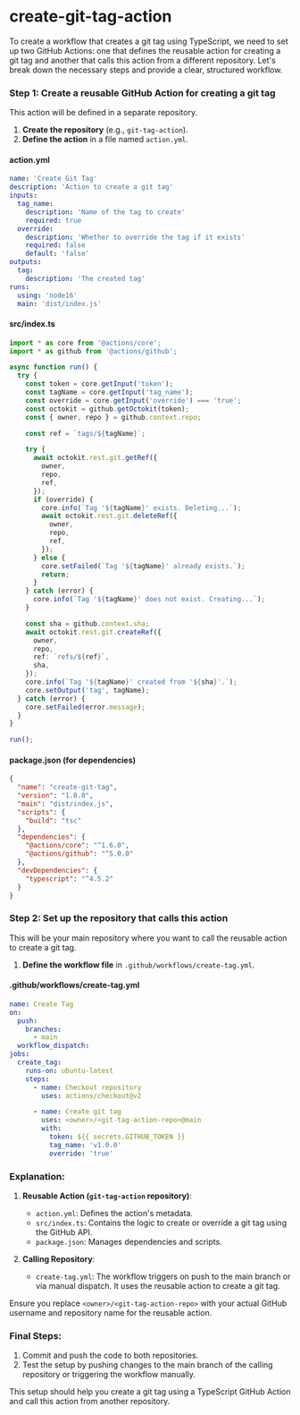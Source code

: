 # create-git-tag-action

To create a workflow that creates a git tag using TypeScript, we need to set up two GitHub Actions: one that defines the reusable action for creating a git tag and another that calls this action from a different repository. Let's break down the necessary steps and provide a clear, structured workflow.

### Step 1: Create a reusable GitHub Action for creating a git tag
This action will be defined in a separate repository. 

1. **Create the repository** (e.g., `git-tag-action`).
2. **Define the action** in a file named `action.yml`.

#### action.yml
```yaml
name: 'Create Git Tag'
description: 'Action to create a git tag'
inputs:
  tag_name:
    description: 'Name of the tag to create'
    required: true
  override:
    description: 'Whether to override the tag if it exists'
    required: false
    default: 'false'
outputs:
  tag:
    description: 'The created tag'
runs:
  using: 'node16'
  main: 'dist/index.js'
```

#### src/index.ts
```typescript
import * as core from '@actions/core';
import * as github from '@actions/github';

async function run() {
  try {
    const token = core.getInput('token');
    const tagName = core.getInput('tag_name');
    const override = core.getInput('override') === 'true';
    const octokit = github.getOctokit(token);
    const { owner, repo } = github.context.repo;

    const ref = `tags/${tagName}`;

    try {
      await octokit.rest.git.getRef({
        owner,
        repo,
        ref,
      });
      if (override) {
        core.info(`Tag '${tagName}' exists. Deleting...`);
        await octokit.rest.git.deleteRef({
          owner,
          repo,
          ref,
        });
      } else {
        core.setFailed(`Tag '${tagName}' already exists.`);
        return;
      }
    } catch (error) {
      core.info(`Tag '${tagName}' does not exist. Creating...`);
    }

    const sha = github.context.sha;
    await octokit.rest.git.createRef({
      owner,
      repo,
      ref: `refs/${ref}`,
      sha,
    });
    core.info(`Tag '${tagName}' created from '${sha}'.`);
    core.setOutput('tag', tagName);
  } catch (error) {
    core.setFailed(error.message);
  }
}

run();
```

#### package.json (for dependencies)
```json
{
  "name": "create-git-tag",
  "version": "1.0.0",
  "main": "dist/index.js",
  "scripts": {
    "build": "tsc"
  },
  "dependencies": {
    "@actions/core": "^1.6.0",
    "@actions/github": "^5.0.0"
  },
  "devDependencies": {
    "typescript": "^4.5.2"
  }
}
```

### Step 2: Set up the repository that calls this action
This will be your main repository where you want to call the reusable action to create a git tag.

1. **Define the workflow file** in `.github/workflows/create-tag.yml`.

#### .github/workflows/create-tag.yml
```yaml
name: Create Tag
on:
  push:
    branches:
      - main
  workflow_dispatch:
jobs:
  create_tag:
    runs-on: ubuntu-latest
    steps:
      - name: Checkout repository
        uses: actions/checkout@v2

      - name: Create git tag
        uses: <owner>/<git-tag-action-repo>@main
        with:
          token: ${{ secrets.GITHUB_TOKEN }}
          tag_name: 'v1.0.0'
          override: 'true'
```

### Explanation:

1. **Reusable Action (`git-tag-action` repository)**:
   - `action.yml`: Defines the action's metadata.
   - `src/index.ts`: Contains the logic to create or override a git tag using the GitHub API.
   - `package.json`: Manages dependencies and scripts.

2. **Calling Repository**:
   - `create-tag.yml`: The workflow triggers on push to the main branch or via manual dispatch. It uses the reusable action to create a git tag.

Ensure you replace `<owner>/<git-tag-action-repo>` with your actual GitHub username and repository name for the reusable action.

### Final Steps:
1. Commit and push the code to both repositories.
2. Test the setup by pushing changes to the main branch of the calling repository or triggering the workflow manually.

This setup should help you create a git tag using a TypeScript GitHub Action and call this action from another repository.